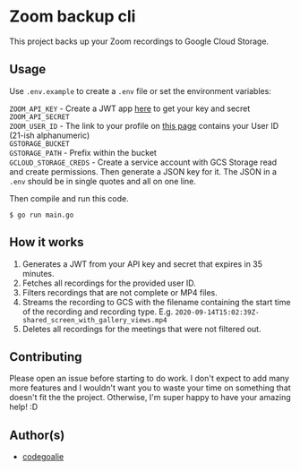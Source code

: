 # Zoom backup cli

This project backs up your Zoom recordings to Google Cloud Storage.

## Usage

Use `.env.example` to create a `.env` file or set the environment variables:

`ZOOM_API_KEY` - Create a JWT app [here](https://marketplace.zoom.us/develop/create) to get your key and secret  
`ZOOM_API_SECRET`  
`ZOOM_USER_ID` - The link to your profile on [this page](https://us02web.zoom.us/account/user#/) contains your User ID (21-ish alphanumeric)  
`GSTORAGE_BUCKET`  
`GSTORAGE_PATH` - Prefix within the bucket  
`GCLOUD_STORAGE_CREDS` - Create a service account with GCS Storage read and
create permissions. Then generate a JSON key for it. The JSON in a `.env` should
be in single quotes and all on one line.  

Then compile and run this code.

`$ go run main.go`

## How it works

1. Generates a JWT from your API key and secret that expires in 35 minutes.
1. Fetches all recordings for the provided user ID.
1. Filters recordings that are not complete or MP4 files.
1. Streams the recording to GCS with the filename containing the start time of
   the recording and recording type. E.g. `2020-09-14T15:02:39Z-shared_screen_with_gallery_views.mp4`
1. Deletes all recordings for the meetings that were not filtered out.

## Contributing

Please open an issue before starting to do work. I don't expect to add many more
features and I wouldn't want you to waste your time on something that doesn't
fit the the project. Otherwise, I'm super happy to have your amazing help! :D

## Author(s)

- [codegoalie](https://codegoalie.com)
